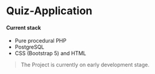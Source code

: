 # Quiz-Application

#### Current stack

- Pure procedural PHP
- PostgreSQL
- CSS (Bootstrap 5) and HTML

> The Project is currently on early development stage.